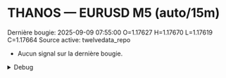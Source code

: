 # THANOS — EURUSD M5 (auto/15m)
Dernière bougie: 2025-09-09 07:55:00  O=1.17627  H=1.17670  L=1.17619  C=1.17664
Source active: twelvedata_repo

- Aucun signal sur la dernière bougie.

<details><summary>Debug</summary>

- TD_API_KEY manquant.

</details>